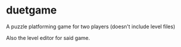 # duetgame
A puzzle platforming game for two players (doesn't include level files)

Also the level editor for said game.
